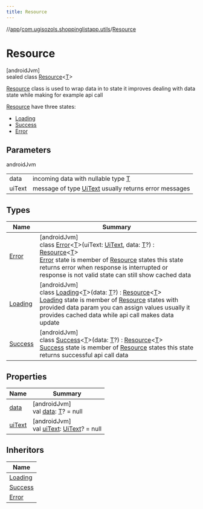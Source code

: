 ```yaml
---
title: Resource
---
```

//[app](../../../index.html)/[com.ugisozols.shoppinglistapp.utils](../index.html)/[Resource](index.html)



# Resource



[androidJvm]\
sealed class [Resource](index.html)&lt;[T](index.html)&gt;

[Resource](index.html) class is used to wrap data in to state it improves dealing with data state while making for example api call



[Resource](index.html) have three states:



- 
   [Loading](-loading/index.html)
- 
   [Success](-success/index.html)
- 
   [Error](-error/index.html)



## Parameters


androidJvm

| | |
|---|---|
| data | incoming data with nullable type [T](index.html) |
| uiText | message of type [UiText](../-ui-text/index.html) usually returns error messages |



## Types


| Name | Summary |
|---|---|
| [Error](-error/index.html) | [androidJvm]<br>class [Error](-error/index.html)&lt;[T](-error/index.html)&gt;(uiText: [UiText](../-ui-text/index.html), data: [T](-error/index.html)?) : [Resource](index.html)&lt;[T](-error/index.html)&gt; <br>[Error](-error/index.html) state is member of [Resource](index.html) states this state returns error when response is interrupted or response is not valid state can still show cached data |
| [Loading](-loading/index.html) | [androidJvm]<br>class [Loading](-loading/index.html)&lt;[T](-loading/index.html)&gt;(data: [T](-loading/index.html)?) : [Resource](index.html)&lt;[T](-loading/index.html)&gt; <br>[Loading](-loading/index.html) state is member of [Resource](index.html) states with provided data param you can assign values usually it provides cached data while api call makes data update |
| [Success](-success/index.html) | [androidJvm]<br>class [Success](-success/index.html)&lt;[T](-success/index.html)&gt;(data: [T](-success/index.html)?) : [Resource](index.html)&lt;[T](-success/index.html)&gt; <br>[Success](-success/index.html) state is member of [Resource](index.html) states this state returns successful api call data |


## Properties


| Name | Summary |
|---|---|
| [data](data.html) | [androidJvm]<br>val [data](data.html): [T](index.html)? = null |
| [uiText](ui-text.html) | [androidJvm]<br>val [uiText](ui-text.html): [UiText](../-ui-text/index.html)? = null |


## Inheritors


| Name |
|---|
| [Loading](-loading/index.html) |
| [Success](-success/index.html) |
| [Error](-error/index.html) |

